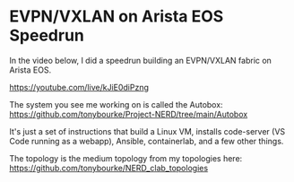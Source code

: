 # EVPN/VXLAN on Arista EOS Speedrun

In the video below, I did a speedrun building an EVPN/VXLAN fabric on Arista EOS. 

https://youtube.com/live/kJiE0diPzng

The system you see me working on is called the Autobox: https://github.com/tonybourke/Project-NERD/tree/main/Autobox

It's just a set of instructions that build a Linux VM, installs code-server (VS Code running as a webapp), Ansible, containerlab, and a few other things. 

The topology is the medium topology from my topologies here: https://github.com/tonybourke/NERD_clab_topologies